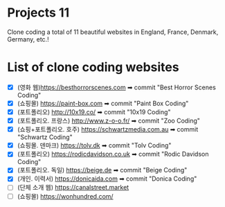 # Projects 11

Clone coding a total of 11 beautiful websites in England, France, Denmark, Germany, etc.!

# List of clone coding websites

- [x] (영화 웹)https://besthorrorscenes.com ➡ commit "Best Horror Scenes Coding"
- [x] (쇼핑몰) https://paint-box.com ➡ commit "Paint Box Coding"
- [x] (포트폴리오) http://10x19.co/ ➡ commit "10x19 Coding"
- [x] (포트폴리오. 프랑스) http://www.z-o-o.fr/ ➡ commit "Zoo Coding"
- [x] (쇼핑+포트폴리오. 호주) https://schwartzmedia.com.au ➡ commit "Schwartz Coding"
- [x] (쇼핑몰. 덴마크) https://tolv.dk ➡ commit "Tolv Coding"
- [x] (포트폴리오) https://rodicdavidson.co.uk ➡ commit "Rodic Davidson Coding"
- [x] (포트폴리오. 독일) https://beige.de ➡ commit "Beige Coding"
- [x] (개인. 이력서) https://donicaida.com ➡ commit "Donica Coding"
- [ ] (단체 소개 웹) https://canalstreet.market
- [ ] (쇼핑몰) https://wonhundred.com/
